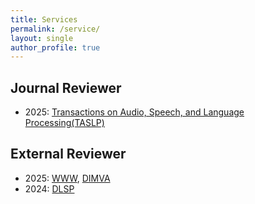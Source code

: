 ```yaml
---
title: Services
permalink: /service/
layout: single
author_profile: true
---
```




## Journal  Reviewer
- 2025: [Transactions on Audio, Speech, and Language Processing(TASLP)](https://ieeexplore.ieee.org/xpl/RecentIssue.jsp?punumber=6570655)

## External Reviewer
- 2025: [WWW](https://www2025.thewebconf.org/), [DIMVA](https://www.dimva.org/dimva2025/) 
- 2024: [DLSP](https://dlsp2024.ieee-security.org/)
